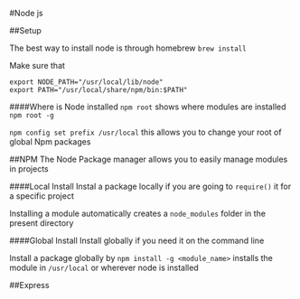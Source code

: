 #Node js

##Setup

The best way to install node is through homebrew
`brew install`

Make sure that 
```
export NODE_PATH="/usr/local/lib/node"
export PATH="/usr/local/share/npm/bin:$PATH"
```


####Where is Node installed
`npm root` shows where modules are installed
`npm root -g`

`npm config set prefix /usr/local` this allows you to change your root of global Npm packages



##NPM 
The Node Package manager allows you to easily manage modules in projects

####Local Install
Instal a package locally if you are going to `require()` it for a specific project

Installing a module automatically creates a `node_modules` folder in the present directory

####Global Install
Install globally if you need it on the command line

Install a package globally by `npm install -g <module_name>` installs the module in `/usr/local` or wherever node is installed

##Express


